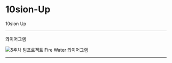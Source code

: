 # 10sion-Up
10sion Up




--------------------------------------------------------------

와이어그램

![5주차 팀프로젝트 Fire Water 와이어그램](https://github.com/user-attachments/assets/8b51cc08-6d40-41ef-bf18-6e5080077c75)


------------------------------------------------------------



